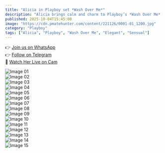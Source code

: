 ```yaml
---
title: "Alicia in Playboy set *Wash Over Me*"
description: "Alicia brings calm and charm to Playboy’s *Wash Over Me* — soft light, gentle water, and pure serenity."
published: 2025-10-04T15:45:00
image: "https://cdn.pmatehunter.com/content/221126/0001-01_1200.jpg"
category: "Playboy"
tags: ["Alicia", "Playboy", "Wash Over Me", "Elegant", "Sensual"]
---
```


👉 [Join us on WhatsApp](https://redirecting-kappa.vercel.app/)  
👉 [Follow on Telegram](https://redirecting-kappa.vercel.app/)  
🔞 [Watch Her Live on Cam](https://redirecting-kappa.vercel.app/)  

![Image 01](https://cdn.pmatehunter.com/content/221126/0001-01_1200.jpg)  
![Image 02](https://cdn.pmatehunter.com/content/221126/0001-02_1200.jpg)  
![Image 03](https://cdn.pmatehunter.com/content/221126/0001-03_1200.jpg)  
![Image 04](https://cdn.pmatehunter.com/content/221126/0001-04_1200.jpg)  
![Image 05](https://cdn.pmatehunter.com/content/221126/0001-05_1200.jpg)  
![Image 06](https://cdn.pmatehunter.com/content/221126/0001-06_1200.jpg)  
![Image 07](https://cdn.pmatehunter.com/content/221126/0001-07_1200.jpg)  
![Image 08](https://cdn.pmatehunter.com/content/221126/0001-08_1200.jpg)  
![Image 09](https://cdn.pmatehunter.com/content/221126/0001-09_1200.jpg)  
![Image 10](https://cdn.pmatehunter.com/content/221126/0001-10_1200.jpg)  
![Image 11](https://cdn.pmatehunter.com/content/221126/0001-11_1200.jpg)  
![Image 12](https://cdn.pmatehunter.com/content/221126/0001-12_1200.jpg)  
![Image 13](https://cdn.pmatehunter.com/content/221126/0001-13_1200.jpg)  
![Image 14](https://cdn.pmatehunter.com/content/221126/0001-14_1200.jpg)  
![Image 15](https://cdn.pmatehunter.com/content/221126/0001-15_1800.jpg)